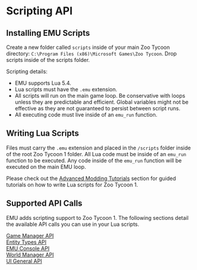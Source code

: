 # Scripting API

## Installing EMU Scripts

Create a new folder called `scripts` inside of your main Zoo Tycoon directory: `C:\Program Files (x86)\Microsoft Games\Zoo Tycoon`. Drop scripts inside of the scripts folder.

Scripting details:

- EMU supports Lua 5.4.
- Lua scripts must have the `.emu` extension.  
- All scripts will run on the main game loop. Be conservative with loops unless they are predictable and efficient. Global variables might not be effective as they are not guaranteed to persist between script runs.
- All executing code must live inside of an `emu_run` function.  

## Writing Lua Scripts

Files must carry the `.emu` extension and placed in the `/scripts` folder inside of the root Zoo Tycoon 1 folder. All Lua code must be inside of an `emu_run` function to be executed. Any code inside of the `emu_run` function will be executed on the main EMU loop.

Please check out the [Advanced Modding Tutorials](/zt1/advanced/) section for guided tutorials on how to write Lua scripts for Zoo Tycoon 1.

## Supported API Calls

EMU adds scripting support to Zoo Tycoon 1. The following sections detail the available API calls you can use in your Lua scripts.

[Game Manager API](./gamemanager.md)  
[Entity Types API](./entitytypes.md)  
[EMU Console API](./emuconsole-api.md)  
[World Manager API](./worldmanager.md)  
[UI General API](./uigeneral.md)  


